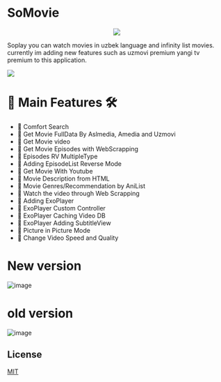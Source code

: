
# SoMovie  

<p align="center">
   <a href="https://telegram.me/soplayapp" ><img src="https://img.shields.io/badge/Telegram-2CA5E0?style=for-the-badge&logo=telegram&logoColor=white"></a> 
</p>

Soplay you can watch movies in uzbek language and infinity  list movies. currently im adding new features such as uzmovi premium yangi tv premium  to this application.

<a href="https://bmc.link/chihaku"><img src="https://img.buymeacoffee.com/button-api/?text=Buy me a coffee&emoji=&slug=chihaku&button_colour=FFDD00&font_colour=000000&font_family=Poppins&outline_colour=000000&coffee_colour=ffffff" /></a>
<br>
 
#  🎯 Main Features 🛠
  
  - 📌 Comfort Search 
  - 📌 Get Movie FullData By Aslmedia, Amedia and Uzmovi 
  - 📌 Get Movie video 
  - 📌 Get Movie Episodes with WebScrapping
  - 📌 Episodes RV MultipleType 
  - 📌 Adding EpisodeList Reverse Mode 
  - 📌 Get Movie With Youtube 
  - 📌 Movie Description from HTML  
  - 📌 Movie Genres/Recommendation by AniList 
  - 📌 Watch the video through Web Scrapping 
  - 📌 Adding ExoPlayer 
  - 📌 ExoPlayer Custom Controller 
  - 📌 ExoPlayer Caching Video DB 
  - 📌 ExoPlayer Adding SubtitleView 
  - 📌 Picture in Picture Mode 
  - 📌 Change Video Speed and Quality

# New version
![image](https://github.com/professorDeveloper/SoPlay/assets/108933534/ec05d1ff-f522-4835-9788-a3e599c29d35)

# old version 
![image](https://github.com/professorDeveloper/SoPlay/assets/108933534/1647184d-45d9-4d36-b676-7c97cd47d250)




  

## License

[MIT](https://choosealicense.com/licenses/mit/)

